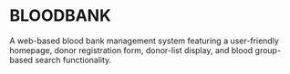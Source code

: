 # BLOODBANK

A web-based blood bank management system featuring a user-friendly
homepage, donor registration form, donor-list display, and blood
group-based search functionality.
